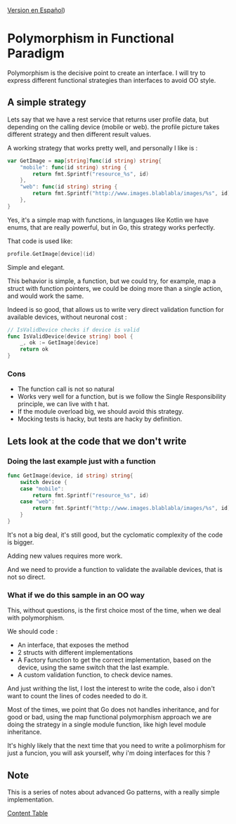 [Version en Español](https://github.com/nmarsollier/go_functional_polimorfism/blob/main/README.md))

# Polymorphism in Functional Paradigm 

Polymorphism is the decisive point to create an interface. I will try to express different functional strategies than interfaces to avoid OO style.

## A simple strategy

Lets say that we have a rest service that returns user profile data, but depending on the calling device (mobile or web). the profile picture takes different strategy and then different result values.

A working strategy that works pretty well, and personally I like is :

```go
var GetImage = map[string]func(id string) string{
	"mobile": func(id string) string {
		return fmt.Sprintf("resource_%s", id)
	},
	"web": func(id string) string {
		return fmt.Sprintf("http://www.images.blablabla/images/%s", id)
	},
}
```

Yes, it's a simple map with functions, in languages like Kotlin we have enums, that are really powerful, but in Go, this strategy works perfectly.

That code is used like:

```go
profile.GetImage[device](id)
```

Simple and elegant.

This behavior is simple, a function, but we could try, for example, map a struct with function pointers, we could be doing more than a single action, and would work the same.

Indeed is so good, that allows us to write very direct validation function for available devices, without neuronal cost :

```go
// IsValidDevice checks if device is valid
func IsValidDevice(device string) bool {
	_, ok := GetImage[device]
	return ok
}
```

### Cons

* The function call is not so natural
* Works very well for a function, but is we follow the Single Responsibility principle, we can live with t hat.
* If the module overload big, we should avoid this strategy.
* Mocking tests is hacky, but tests are hacky by definition.

## Lets look at the code that we don't write  

### Doing the last example just with a function

```go
func GetImage(device, id string) string{
	switch device {
	case "mobile":
		return fmt.Sprintf("resource_%s", id)
	case "web":
		return fmt.Sprintf("http://www.images.blablabla/images/%s", id)
	}
}
```

It's not a big deal, it's still good, but the cyclomatic complexity of the code is bigger.

Adding new values requires more work.

And we need to provide a function to validate the available devices, that is not so direct.

### What if we do this sample in an OO way

This, without questions, is the first choice most of the time, when we deal with polymorphism.

We should code :

* An interface, that exposes the method
* 2 structs with different implementations
* A Factory function to get the correct implementation, based on the device, using the same switch that the last example. 
* A custom validation function, to check device names.

And just writhing the list, I lost the interest to write the code, also i don't want to count the lines of codes needed to do it.

Most of the times, we point that Go does not handles inheritance, and for good or bad, using the map functional polymorphism approach we are doing the strategy in a single module function, like high level module inheritance.

It's highly likely that the next time that you need to write a polimorphism for just a funcion, you will ask yourself, why i'm doing interfaces for this ?

## Note

This is a series of notes about advanced Go patterns, with a really simple implementation.

[Content Table](https://github.com/nmarsollier/go_index/blob/main/README_en.md)
